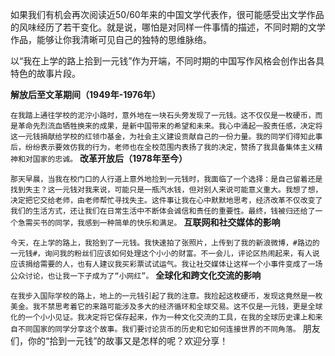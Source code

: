 如果我们有机会再次阅读近50/60年来的中国文学代表作，很可能感受出文学作品的风味经历了若干变化。就是说，哪怕是对同样一件事情的描述，不同时期的文学作品，能够让你我清晰可见自己的独特的思维脉络。

以“我在上学的路上拾到一元钱”作为开端，不同时期的中国写作风格会创作出各具特色的故事片段。

**解放后至文革期间（1949年-1976年）**

`在我踏上通往学校的泥泞小路时，意外地在一块石头旁发现了一元钱。这不仅仅是一枚硬币，而是革命先烈流血牺牲换来的成果，是新中国带来的希望和未来。我心中涌起一股责任感，决定将这一元钱捐献给学校的红领巾基金，为社会主义建设贡献自己的一份力量。我的同学们得知此事后，纷纷表示要效仿我的行为，老师也在全校范围内表扬了我的决定，赞扬了我具备集体主义精神和对国家的忠诚。`
**改革开放后（1978年至今）**

`那天早晨，当我在校门口的人行道上意外地捡到一元钱时，我面临了一个选择：是自己留着还是找到失主？这一元钱对我来说，可能只是一瓶汽水钱，但对别人来说可能意义重大。我想了想，决定把它交给老师，由老师帮忙寻找失主。这件事让我在心中默默地思考，经济改革不仅改变了我们的生活方式，还让我们在日常生活中不断体会诚信和责任的重要性。最终，钱被归还给了一个急需买书的同学，我感到一种简单的快乐和满足。`
**互联网和社交媒体的影响**

`今天，在上学的路上，我拾到了一元钱。我快速拍了张照片，上传到了我的新浪微博，#路边的一元钱#，询问我的粉丝们应该如何处理这个小小的财富。不一会儿，评论区热闹起来，有人说应该捐给需要的人，也有人建议我买彩票试试运气。我让社交媒体让这样一个小事件变成了一场公众讨论，也让我一下子成为了“小网红”。`
**全球化和跨文化交流的影响**

`在我步入国际学校的路上，地上的一元钱引起了我的注意。我捡起这枚硬币，发现这竟然是一枚美金。我不禁思考着它的来路可能涉及多大的经济循环和全球交易。这不仅是一元钱，更是全球化的一个小小见证。我决定将它保存起来，作为一种文化交流的工具，在我的全球历史课上和来自不同国家的同学分享这个故事。我们要讨论货币的历史和它如何连接世界的不同角落。`
朋友们，你的“拾到一元钱”的故事又是怎样的呢？欢迎分享！